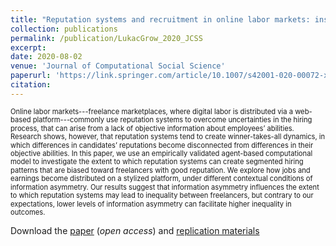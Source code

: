 ```yaml
---
title: "Reputation systems and recruitment in online labor markets: insights from an agent-based model"
collection: publications
permalink: /publication/LukacGrow_2020_JCSS
excerpt:
date: 2020-08-02
venue: 'Journal of Computational Social Science'
paperurl: 'https://link.springer.com/article/10.1007/s42001-020-00072-x'
citation: 
---
```

<span style="font-size:0.8em; line-height: 1.2em; display: block;">Online labor markets---freelance marketplaces, where digital labor is distributed via a web-based platform---commonly use reputation systems to overcome uncertainties in the hiring process, that can arise from a lack of objective information about employees’ abilities. Research shows, however, that reputation systems tend to create winner-takes-all dynamics, in which differences in candidates’ reputations become disconnected from differences in their objective abilities. In this paper, we use an empirically validated agent-based computational model to investigate the extent to which reputation systems can create segmented hiring patterns that are biased toward freelancers with good reputation. We explore how jobs and earnings become distributed on a stylized platform, under different contextual conditions of information asymmetry. Our results suggest that information asymmetry influences the extent to which reputation systems may lead to inequality between freelancers, but contrary to our expectations, lower levels of information asymmetry can facilitate higher inequality in outcomes.</span>

Download the [paper](https://rdcu.be/b523B) (_open access_) and [replication materials](https://github.com/mblukac/reputation-olm-abm)
